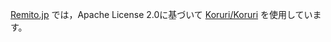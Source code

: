 [Remito.jp](https://remito.jp) では，Apache License 2.0に基づいて [Koruri/Koruri](https://github.com/Koruri/Koruri) を使用しています。
